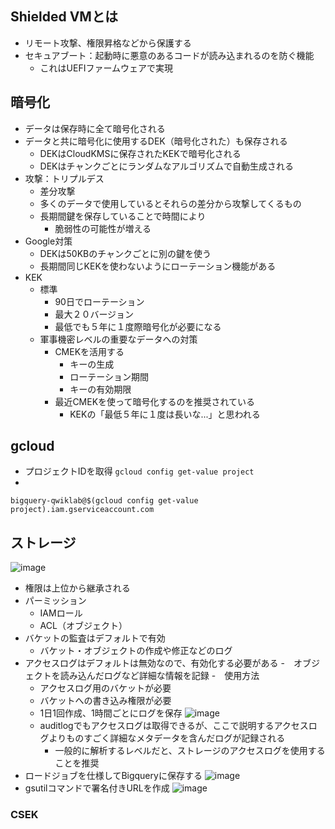 ## Shielded VMとは
- リモート攻撃、権限昇格などから保護する
- セキュアブート：起動時に悪意のあるコードが読み込まれるのを防ぐ機能
  - これはUEFIファームウェアで実現

## 暗号化
- データは保存時に全て暗号化される
- データと共に暗号化に使用するDEK（暗号化された）も保存される
  - DEKはCloudKMSに保存されたKEKで暗号化される
  - DEKはチャンクごとにランダムなアルゴリズムで自動生成される
- 攻撃：トリプルデス
  - 差分攻撃
  - 多くのデータで使用しているとそれらの差分から攻撃してくるもの 
  - 長期間鍵を保存していることで時間により
    - 脆弱性の可能性が増える
- Google対策
  - DEKは50KBのチャンクごとに別の鍵を使う
  - 長期間同じKEKを使わないようにローテーション機能がある
- KEK
  - 標準
    - 90日でローテーション
    - 最大２０バージョン
    - 最低でも５年に１度際暗号化が必要になる  
  - 軍事機密レベルの重要なデータへの対策
    - CMEKを活用する
      - キーの生成
      - ローテーション期間
      - キーの有効期限
    - 最近CMEKを使って暗号化するのを推奨されている
      - KEKの「最低５年に１度は長いな...」と思われる

## gcloud
- プロジェクトIDを取得
`gcloud config get-value project`
- 
`bigquery-qwiklab@$(gcloud config get-value project).iam.gserviceaccount.com`

## ストレージ
![image](https://user-images.githubusercontent.com/45380191/118919221-13d27480-b96f-11eb-87bc-a85c25e29a36.png)
- 権限は上位から継承される
- パーミッション 
  - IAMロール
  - ACL（オブジェクト）
- バケットの監査はデフォルトで有効
  - バケット・オブジェクトの作成や修正などのログ  
- アクセスログはデフォルトは無効なので、有効化する必要がある
  -　オブジェクトを読み込んだログなど詳細な情報を記録
  -　使用方法
    - アクセスログ用のバケットが必要
    - バケットへの書き込み権限が必要
    - 1日1回作成、1時間ごとにログを保存
    ![image](https://user-images.githubusercontent.com/45380191/118919392-5eec8780-b96f-11eb-9229-5ff4ecd03905.png)
  - auditlogでもアクセスログは取得できるが、ここで説明するアクセスログよりものすごく詳細なメタデータを含んだログが記録される
    - 一般的に解析するレベルだと、ストレージのアクセスログを使用することを推奨
- ロードジョブを仕様してBigqueryに保存する
  ![image](https://user-images.githubusercontent.com/45380191/118919493-95c29d80-b96f-11eb-8b76-6617de7fe5a5.png)
- gsutilコマンドで署名付きURLを作成
  ![image](https://user-images.githubusercontent.com/45380191/118919614-cefb0d80-b96f-11eb-8c52-73d7fecac618.png)
### CSEK
```

```


